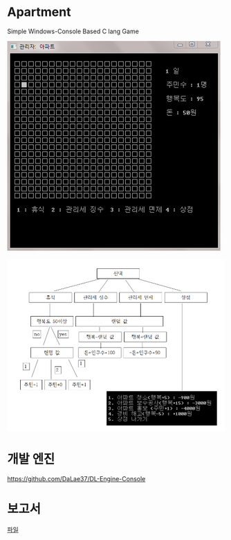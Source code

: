 # Apartment
Simple Windows-Console Based C lang Game

![메인](https://github.com/DaLae37/Apartment/blob/main/image/Apartment.png)

![플로우 차트](https://github.com/DaLae37/Apartment/blob/main/image/Apartment_FlowChart.png)

# 개발 엔진

https://github.com/DaLae37/DL-Engine-Console

# 보고서

[파일]()

